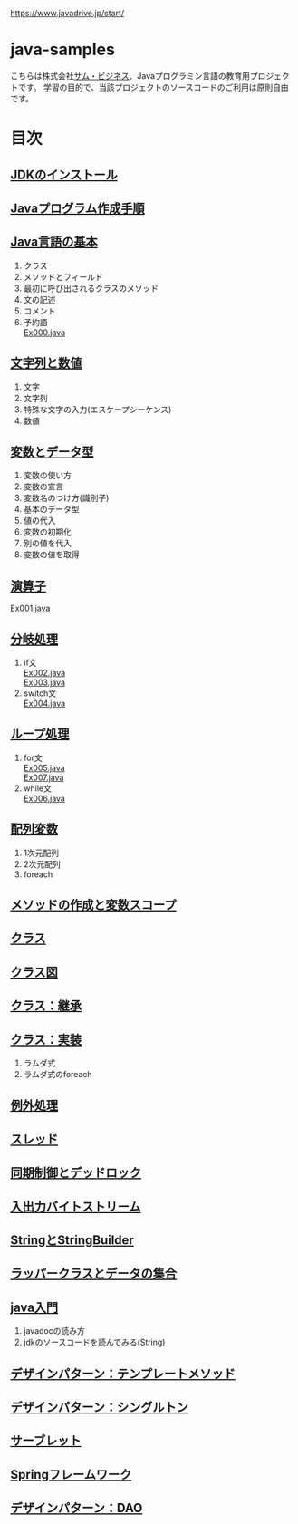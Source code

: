 https://www.javadrive.jp/start/
# java-samples
こちらは株式会社[サム・ビジネス](http://www.thumb-biz.co.jp/)、Javaプログラミン言語の教育用プロジェクトです。
学習の目的で、当該プロジェクトのソースコードのご利用は原則自由です。

# 目次
## [JDKのインストール](docs/java/install.md)
## [Javaプログラム作成手順](docs/java/startup.md)
## [Java言語の基本](docs/java/base.md)
1. クラス
1. メソッドとフィールド
1. 最初に呼び出されるクラスのメソッド
1. 文の記述
1. コメント
1. 予約語  
  [Ex000.java](https://github.com/thumb-biz/java-samples/blob/master/src/main/java/jp/co/thumb_biz/java/samples/Ex000.java)  
## [文字列と数値](docs/java/string_value.md)
1. 文字
1. 文字列
1. 特殊な文字の入力(エスケープシーケンス)
1. 数値
## [変数とデータ型](docs/java/type.md)
1. 変数の使い方
1. 変数の宣言
1. 変数名のつけ方(識別子)
1. 基本のデータ型
1. 値の代入
1. 変数の初期化
1. 別の値を代入
1. 変数の値を取得
## [演算子](docs/java/operator.md)
  [Ex001.java](https://github.com/thumb-biz/java-samples/blob/master/src/main/java/jp/co/thumb_biz/java/samples/Ex001.java)  
## [分岐処理](docs/java/conditional.md)
1. if文  
  [Ex002.java](https://github.com/thumb-biz/java-samples/blob/master/src/main/java/jp/co/thumb_biz/java/samples/Ex002.java)  
  [Ex003.java](https://github.com/thumb-biz/java-samples/blob/master/src/main/java/jp/co/thumb_biz/java/samples/Ex003.java)  
1. switch文  
  [Ex004.java](https://github.com/thumb-biz/java-samples/blob/master/src/main/java/jp/co/thumb_biz/java/samples/Ex004.java)  
## [ループ処理](docs/java/loop.md)
1. for文  
  [Ex005.java](https://github.com/thumb-biz/java-samples/blob/master/src/main/java/jp/co/thumb_biz/java/samples/Ex005.java)  
  [Ex007.java](https://github.com/thumb-biz/java-samples/blob/master/src/main/java/jp/co/thumb_biz/java/samples/Ex007.java)  
1. while文  
  [Ex006.java](https://github.com/thumb-biz/java-samples/blob/master/src/main/java/jp/co/thumb_biz/java/samples/Ex006.java)  
## [配列変数](docs/java/array.md)
1. 1次元配列
1. 2次元配列
1. foreach
## [メソッドの作成と変数スコープ]()
## [クラス]()
## [クラス図]()
## [クラス：継承]()
## [クラス：実装]()
1. ラムダ式
1. ラムダ式のforeach
## [例外処理]()
## [スレッド]()
## [同期制御とデッドロック]()
## [入出力バイトストリーム]()
## [StringとStringBuilder](docs/java/string_bulider_class.md)
## [ラッパークラスとデータの集合]()
## [java入門]()
1. javadocの読み方
1. jdkのソースコードを読んでみる(String)
## [デザインパターン：テンプレートメソッド]()
## [デザインパターン：シングルトン]()
## [サーブレット]()
## [Springフレームワーク]()
## [デザインパターン：DAO]()
